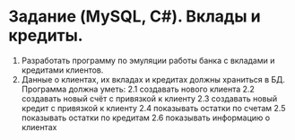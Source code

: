 # Задание (MySQL, C#). Вклады и кредиты.
1. Разработать программу по эмуляции работы банка с вкладами и кредитами клиентов.
2. Данные о клиентах, их вкладах и кредитах должны храниться в БД. Программа должна уметь:
   2.1 создавать нового клиента
   2.2 создавать новый счёт с привязкой к клиенту
   2.3 создавать новый кредит с привязкой к клиенту
   2.4 показывать остатки по счетам
   2.5 показывать остатки по кредитам
   2.6 показывать информацию о клиентах
